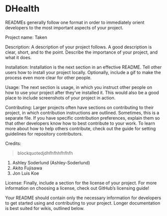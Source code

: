 # DHealth
READMEs generally follow one format in order to immediately orient developers to the most important aspects of your project.

Project name: Taken

Description: A description of your project follows. A good description is clear, short, and to the point. Describe the importance of your project, and what it does.


Installation: Installation is the next section in an effective README. Tell other users how to install your project locally. Optionally, include a gif to make the process even more clear for other people.

Usage: The next section is usage, in which you instruct other people on how to use your project after they’ve installed it. This would also be a good place to include screenshots of your project in action.

Contributing: Larger projects often have sections on contributing to their project, in which contribution instructions are outlined. Sometimes, this is a separate file. If you have specific contribution preferences, explain them so that other developers know how to best contribute to your work. To learn more about how to help others contribute, check out the guide for setting guidelines for repository contributors.

Credits: 
> blockquotedjdhfhfhhfhfhfh
1. Ashley Soderlund (Ashley-Soderlund)
2. Akito Fujisawa
3. Jon Luis Koe

License: Finally, include a section for the license of your project. For more information on choosing a license, check out GitHub’s licensing guide!

Your README should contain only the necessary information for developers to get started using and contributing to your project. Longer documentation is best suited for wikis, outlined below.

